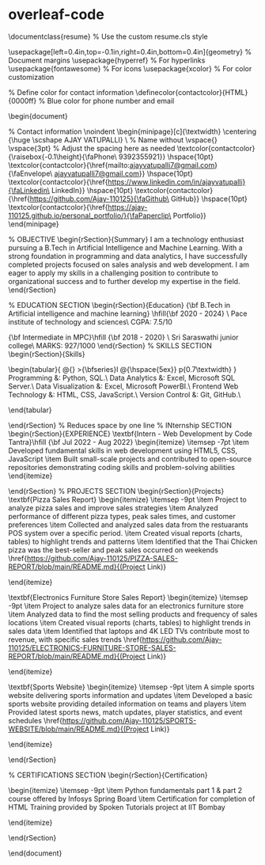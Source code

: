 # overleaf-code


\documentclass{resume} % Use the custom resume.cls style

\usepackage[left=0.4in,top=-0.1in,right=0.4in,bottom=0.4in]{geometry} % Document margins
\usepackage{hyperref} % For hyperlinks
\usepackage{fontawesome} % For icons
\usepackage{xcolor} % For color customization

% Define color for contact information
\definecolor{contactcolor}{HTML}{0000ff} % Blue color for phone number and email

\begin{document}

% Contact information
\noindent
\begin{minipage}[c]{\textwidth}
    \centering
    {\huge \scshape AJAY VATUPALLI} \\ % Name without \vspace{}
    \vspace{3pt} % Adjust the spacing here as needed
    \textcolor{contactcolor}{\raisebox{-0.1\height}{\faPhone\ 9392355921}} \hspace{10pt}
    \textcolor{contactcolor}{\href{mailto:ajayvatupalli7@gmail.com}{\faEnvelope\  ajayvatupalli7@gmail.com}} \hspace{10pt}
    \textcolor{contactcolor}{\href{https://www.linkedin.com/in/ajayvatupalli}{\faLinkedin\  LinkedIn}} \hspace{10pt}
    \textcolor{contactcolor}{\href{https://github.com/Ajay-110125}{\faGithub\  GitHub}} \hspace{10pt}
    \textcolor{contactcolor}{\href{https://ajay-110125.github.io/personal_portfolio/}{\faPaperclip\  Portfolio}}
\end{minipage}

% OBJECTIVE
\begin{rSection}{Summary}
I am a technology enthusiast pursuing a B.Tech in Artificial Intelligence and Machine Learning. With a strong foundation in programming and data analytics, I have successfully completed projects focused on sales analysis and web development. I am eager to apply my skills in a challenging position to contribute to organizational success and to further develop my expertise in the field.
\end{rSection}

% EDUCATION SECTION
\begin{rSection}{Education}
{\bf B.Tech in Artificial intelligence and machine learning} \hfill{\bf 2020 - 2024} \\ Pace institute of technology and sciences\\ 
CGPA: 7.5/10

{\bf Intermediate in MPC}\hfill {\bf 2018 - 2020} \\ Sri Saraswathi junior college\\ 
MARKS: 927/1000
\end{rSection}
% SKILLS SECTION
\begin{rSection}{Skills}

\begin{tabular}{ @{} >{\bfseries}l @{\hspace{5ex}} p{0.7\textwidth} }
Programming &: Python, SQL.\\
Data Analytics &: Excel, Microsoft SQL Server.\\
Data Visualization &: Excel, Microsoft PowerBI.\\
Frontend Web Technology &: HTML, CSS, JavaScript.\\
Version Control &: Git, GitHub.\\


\end{tabular}

\end{rSection}
 % Reduces space by one line
% INternship SECTION
\begin{rSection}{EXPERIENCE}
\textbf{Intern - Web Development by Code Tantra}\hfill {\bf Jul 2022 - Aug 2022}
\begin{itemize}
    \itemsep -7pt
    \item Developed fundamental skills in web development using HTML5, CSS, JavaScript
    \item Built small-scale projects and contributed to open-source repositories demonstrating coding skills and problem-solving abilities
\end{itemize}

\end{rSection}
% PROJECTS SECTION
\begin{rSection}{Projects}
\textbf{Pizza Sales Report}
\begin{itemize}
    \itemsep -9pt
    \item Project to analyze pizza sales and improve sales strategies
    \item Analyzed performance of different pizza types, peak sales times, and customer preferences
\item Collected and analyzed sales data from the restuarants POS system over a specific period.
\item Created visual reports (charts, tables) to highlight trends and patterns
\item Identified that the Thai Chicken pizza was the best-seller and peak sales occurred on weekends
  \href{https://github.com/Ajay-110125/PIZZA-SALES-REPORT/blob/main/README.md}{(Project Link)}
  
\end{itemize}

\textbf{Electronics Furniture Store Sales Report}
\begin{itemize}
    \itemsep -9pt
    \item Project to analyze sales data for an electronics furniture store
    \item Analyzed data to find the most selling products and frequency of sales locations
    \item Created visual reports (charts, tables) to highlight trends in sales data
    \item Identified that laptops and 4K LED TVs contribute most to revenue, with specific sales trends
  \href{https://github.com/Ajay-110125/ELECTRONICS-FURNITURE-STORE-SALES-REPORT/blob/main/README.md}{(Project Link)}
  
\end{itemize}

\textbf{Sports Website}
\begin{itemize}
    \itemsep -9pt
    \item A simple sports website delivering sports information and updates
    \item Developed a basic sports website providing detailed information on teams and players
    \item Provided latest sports news, match updates, player statistics, and event schedules
  \href{https://github.com/Ajay-110125/SPORTS-WEBSITE/blob/main/README.md}{(Project Link)}
  
\end{itemize}


\end{rSection}

% CERTIFICATIONS SECTION
\begin{rSection}{Certification}

\begin{itemize}
    \itemsep -9pt
    \item Python fundamentals part 1 \& part 2 course offered by Infosys Spring Board
    \item Certification for completion of HTML Training provided by Spoken Tutorials project at IIT Bombay


\end{itemize}

\end{rSection}

\end{document}

